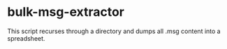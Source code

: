 # bulk-msg-extractor
This script recurses through a directory and dumps all .msg content into a spreadsheet.
